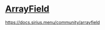 # [ArrayField](https://docs.sirius.menu/community/arrayfield)

https://docs.sirius.menu/community/arrayfield

